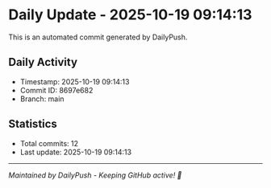# Daily Update - 2025-10-19 09:14:13

This is an automated commit generated by DailyPush.

## Daily Activity
- Timestamp: 2025-10-19 09:14:13
- Commit ID: 8697e682
- Branch: main

## Statistics
- Total commits: 12
- Last update: 2025-10-19 09:14:13

---
*Maintained by DailyPush - Keeping GitHub active! 🚀*
